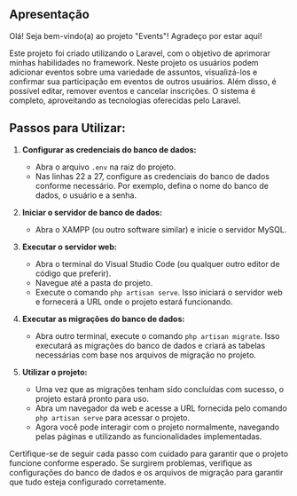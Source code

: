 ## Apresentação
Olá! Seja bem-vindo(a) ao projeto "Events"! Agradeço por estar aqui!

Este projeto foi criado utilizando o Laravel, com o objetivo de aprimorar minhas habilidades no framework. Neste projeto os usuários podem adicionar eventos sobre uma variedade de assuntos, visualizá-los e confirmar sua participação em eventos de outros usuários. Além disso, é possível editar, remover eventos e cancelar inscrições. O sistema é completo, aproveitando as tecnologias oferecidas pelo Laravel.

## Passos para Utilizar:
1. **Configurar as credenciais do banco de dados:**
   - Abra o arquivo `.env` na raiz do projeto.
   - Nas linhas 22 a 27, configure as credenciais do banco de dados conforme necessário. Por exemplo, defina o nome do banco de dados, o usuário e a senha.

2. **Iniciar o servidor de banco de dados:**
   - Abra o XAMPP (ou outro software similar) e inicie o servidor MySQL.

3. **Executar o servidor web:**
   - Abra o terminal do Visual Studio Code (ou qualquer outro editor de código que preferir).
   - Navegue até a pasta do projeto.
   - Execute o comando `php artisan serve`. Isso iniciará o servidor web e fornecerá a URL onde o projeto estará funcionando.

4. **Executar as migrações do banco de dados:**
   - Abra outro terminal, execute o comando `php artisan migrate`. Isso executará as migrações do banco de dados e criará as tabelas necessárias com base nos arquivos de migração no projeto.

5. **Utilizar o projeto:**
   - Uma vez que as migrações tenham sido concluídas com sucesso, o projeto estará pronto para uso.
   - Abra um navegador da web e acesse a URL fornecida pelo comando `php artisan serve` para acessar o projeto.
   - Agora você pode interagir com o projeto normalmente, navegando pelas páginas e utilizando as funcionalidades implementadas.

Certifique-se de seguir cada passo com cuidado para garantir que o projeto funcione conforme esperado. Se surgirem problemas, verifique as configurações do banco de dados e os arquivos de migração para garantir que tudo esteja configurado corretamente.
